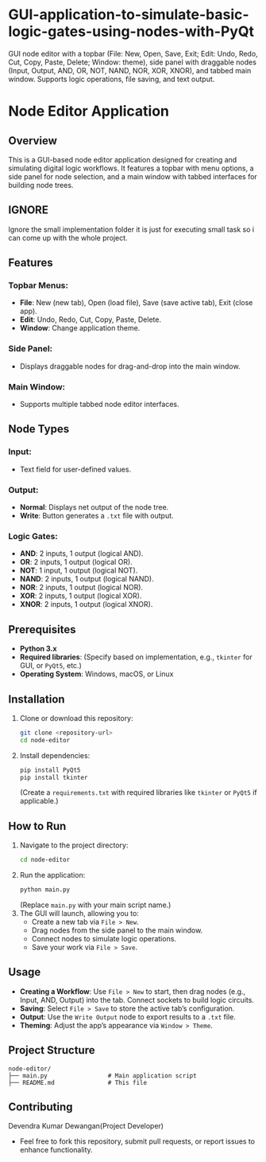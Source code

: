 # GUI-application-to-simulate-basic-logic-gates-using-nodes-with-PyQt
GUI node editor with a topbar (File: New, Open, Save, Exit; Edit: Undo, Redo, Cut, Copy, Paste, Delete; Window: theme), side panel with draggable nodes (Input, Output, AND, OR, NOT, NAND, NOR, XOR, XNOR), and tabbed main window. Supports logic operations, file saving, and text output.
# Node Editor Application

## Overview
This is a GUI-based node editor application designed for creating and simulating digital logic workflows. It features a topbar with menu options, a side panel for node selection, and a main window with tabbed interfaces for building node trees.

## IGNORE
Ignore the small implementation folder it is just for executing small task so i can come up with the whole project.
## Features

### Topbar Menus:
- **File**: New (new tab), Open (load file), Save (save active tab), Exit (close app).
- **Edit**: Undo, Redo, Cut, Copy, Paste, Delete.
- **Window**: Change application theme.

### Side Panel:
- Displays draggable nodes for drag-and-drop into the main window.

### Main Window:
- Supports multiple tabbed node editor interfaces.

## Node Types

### Input:
- Text field for user-defined values.

### Output:
- **Normal**: Displays net output of the node tree.
- **Write**: Button generates a `.txt` file with output.

### Logic Gates:
- **AND**: 2 inputs, 1 output (logical AND).
- **OR**: 2 inputs, 1 output (logical OR).
- **NOT**: 1 input, 1 output (logical NOT).
- **NAND**: 2 inputs, 1 output (logical NAND).
- **NOR**: 2 inputs, 1 output (logical NOR).
- **XOR**: 2 inputs, 1 output (logical XOR).
- **XNOR**: 2 inputs, 1 output (logical XNOR).

## Prerequisites

- **Python 3.x**
- **Required libraries**: (Specify based on implementation, e.g., `tkinter` for GUI, or `PyQt5`, etc.)
- **Operating System**: Windows, macOS, or Linux

## Installation

1. Clone or download this repository:
   ```sh
   git clone <repository-url>
   cd node-editor
   ```
2. Install dependencies:
   ```sh
   pip install PyQt5
   pip install tkinter
   ```
   (Create a `requirements.txt` with required libraries like `tkinter` or `PyQt5` if applicable.)

## How to Run

1. Navigate to the project directory:
   ```sh
   cd node-editor
   ```
2. Run the application:
   ```sh
   python main.py
   ```
   (Replace `main.py` with your main script name.)
3. The GUI will launch, allowing you to:
   - Create a new tab via `File > New`.
   - Drag nodes from the side panel to the main window.
   - Connect nodes to simulate logic operations.
   - Save your work via `File > Save`.

## Usage

- **Creating a Workflow**: Use `File > New` to start, then drag nodes (e.g., Input, AND, Output) into the tab. Connect sockets to build logic circuits.
- **Saving**: Select `File > Save` to store the active tab’s configuration.
- **Output**: Use the `Write Output` node to export results to a `.txt` file.
- **Theming**: Adjust the app’s appearance via `Window > Theme`.

## Project Structure

```
node-editor/
├── main.py                 # Main application script                
├── README.md               # This file
```

## Contributing
Devendra Kumar Dewangan(Project Developer)
- Feel free to fork this repository, submit pull requests, or report issues to enhance functionality.



